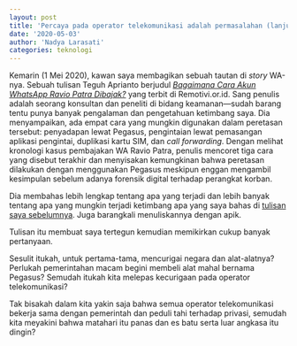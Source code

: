 ```yaml
--- 
layout: post 
title: 'Percaya pada operator telekomunikasi adalah permasalahan (lanjutan)' 
date: '2020-05-03' 
author: 'Nadya Larasati'
categories: teknologi
---
```


Kemarin (1 Mei 2020), kawan saya membagikan sebuah tautan di *story* WA-nya. Sebuah tulisan Teguh Aprianto berjudul *[Bagaimana Cara Akun WhatsApp Ravio Patra Dibajak?](https://www.remotivi.or.id/amatan/589/bagaimana-cara-akun-whatsapp-ravio-patra-dibajak)* yang terbit di Remotivi.or.id. Sang penulis adalah seorang konsultan dan peneliti di bidang keamanan—sudah barang tentu punya banyak pengalaman dan pengetahuan ketimbang saya. Dia menyampaikan, ada empat cara yang mungkin digunakan dalam peretasan tersebut: penyadapan lewat Pegasus, pengintaian lewat pemasangan aplikasi pengintai, duplikasi kartu SIM, dan *call forwarding*. Dengan melihat kronologi kasus pembajakan WA Ravio Patra, penulis mencoret tiga cara yang disebut terakhir dan menyisakan kemungkinan bahwa peretasan dilakukan dengan menggunakan Pegasus meskipun enggan mengambil kesimpulan sebelum adanya forensik digital terhadap perangkat korban.

Dia membahas lebih lengkap tentang apa yang terjadi dan lebih banyak tentang apa yang mungkin terjadi ketimbang apa yang saya bahas di [tulisan saya sebelumnya](https://berlawan.github.io/teknologi/2020/04/23/percaya-pada-operator-telekomunikasi-adalah-permasalahan.html). Juga barangkali menuliskannya dengan apik.

Tulisan itu membuat saya tertegun kemudian memikirkan cukup banyak pertanyaan.

Sesulit itukah, untuk pertama-tama, mencurigai negara dan alat-alatnya? Perlukah pemerintahan macam begini membeli alat mahal bernama Pegasus? Semudah itukah kita melepas kecurigaan pada operator telekomunikasi?

Tak bisakah dalam kita yakin saja bahwa semua operator telekomunikasi bekerja sama dengan pemerintah dan peduli tahi terhadap privasi, semudah kita meyakini bahwa matahari itu panas dan es batu serta luar angkasa itu dingin?
